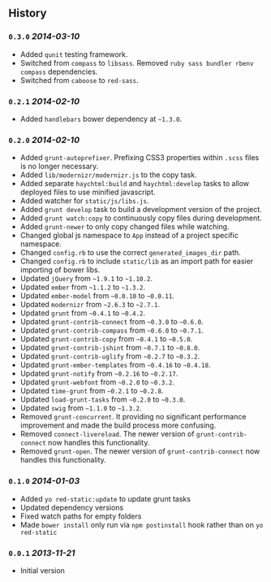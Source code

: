 ## History

### `0.3.0` _2014-03-10_

* Added `qunit` testing framework.
* Switched from `compass` to `libsass`. Removed `ruby sass bundler rbenv compass` dependencies.
* Switched from `caboose` to `red-sass`.

### `0.2.1` _2014-02-10_

* Added `handlebars` bower dependency at `~1.3.0`.

### `0.2.0` _2014-02-10_

* Added `grunt-autoprefixer`. Prefixing CSS3 properties within `.scss` files is no longer necessary.
* Added `lib/modernizr/modernizr.js` to the copy task.
* Added separate `haychtml:build` and `haychtml:develop` tasks to allow deployed files to use minified javascript.
* Added watcher for `static/js/libs.js`.
* Added `grunt develop` task to build a development version of the project.
* Added `grunt watch:copy` to continuously copy files during development.
* Added `grunt-newer` to only copy changed files while watching.
* Changed global js namespace to `App` instead of a project specific namespace.
* Changed `config.rb` to use the correct `generated_images_dir` path.
* Changed `config.rb` to include `static/lib` as an import path for easier importing of bower libs.
* Updated `jQuery` from `~1.9.1` to `~1.10.2`.
* Updated `ember` from `~1.1.2` to `~1.3.2`.
* Updated `ember-model` from `~0.0.10` to `~0.0.11`.
* Updated `modernizr` from `~2.6.3` to `~2.7.1`.
* Updated `grunt` from `~0.4.1` to `~0.4.2`.
* Updated `grunt-contrib-connect` from `~0.3.0` to `~0.6.0`.
* Updated `grunt-contrib-compass` from `~0.6.0` to `~0.7.1`.
* Updated `grunt-contrib-copy` from `~0.4.1` to `~0.5.0`.
* Updated `grunt-contrib-jshint` from `~0.7.1` to `~0.8.0`.
* Updated `grunt-contrib-uglify` from `~0.2.7` to `~0.3.2`.
* Updated `grunt-ember-templates` from `~0.4.16` to `~0.4.18`.
* Updated `grunt-notify` from `~0.2.16` to `~0.2.17`.
* Updated `grunt-webfont` from `~0.2.0` to `~0.3.2`.
* Updated `time-grunt` from `~0.2.1` to `~0.2.8`.
* Updated `load-grunt-tasks` from `~0.2.0` to `~0.3.0`.
* Updated `swig` from `~1.1.0` to `~1.3.2`.
* Removed `grunt-concurrent`. It providing no significant performance improvement and made the build process more confusing.
* Removed `connect-livereload`. The newer version of `grunt-contrib-connect` now handles this functionality.
* Removed `grunt-open`. The newer version of `grunt-contrib-connect` now handles this functionality.

### `0.1.0` _2014-01-03_

* Added `yo red-static:update` to update grunt tasks
* Updated dependency versions
* Fixed watch paths for empty folders
* Made `bower install` only run via `npm postinstall` hook rather than on `yo red-static`

### `0.0.1` _2013-11-21_

* Initial version

